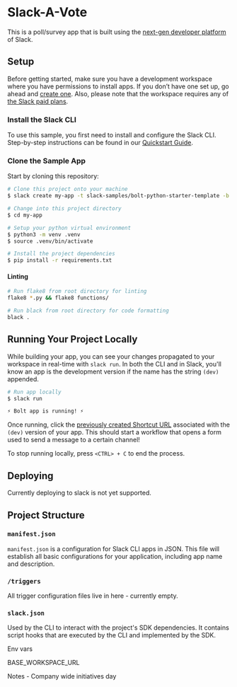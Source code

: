 # Slack-A-Vote

This is a poll/survey app that is built using the [next-gen developer platform](https://api.slack.com/future/intro) of Slack.


## Setup

Before getting started, make sure you have a development workspace where you
have permissions to install apps. If you don’t have one set up, go ahead and
[create one](https://slack.com/create). Also, please note that the workspace
requires any of [the Slack paid plans](https://slack.com/pricing).

### Install the Slack CLI

To use this sample, you first need to install and configure the Slack CLI.
Step-by-step instructions can be found in our
[Quickstart Guide](https://api.slack.com/future/quickstart).

### Clone the Sample App

Start by cloning this repository:

```zsh
# Clone this project onto your machine
$ slack create my-app -t slack-samples/bolt-python-starter-template -b future

# Change into this project directory
$ cd my-app

# Setup your python virtual environment
$ python3 -m venv .venv
$ source .venv/bin/activate

# Install the project dependencies
$ pip install -r requirements.txt
```

#### Linting

```zsh
# Run flake8 from root directory for linting
flake8 *.py && flake8 functions/

# Run black from root directory for code formatting
black .
```


## Running Your Project Locally

While building your app, you can see your changes propagated to your workspace
in real-time with `slack run`. In both the CLI and in Slack, you'll know an app
is the development version if the name has the string `(dev)` appended.

```zsh
# Run app locally
$ slack run

⚡️ Bolt app is running! ⚡️
```

Once running, click the
[previously created Shortcut URL](#create-a-link-trigger) associated with the
`(dev)` version of your app. This should start a workflow that opens a form used
to send a message to a certain channel!

To stop running locally, press `<CTRL> + C` to end the process.

## Deploying
Currently deploying to slack is not yet supported.

## Project Structure

### `manifest.json`

`manifest.json` is a configuration for Slack CLI apps in JSON. This file will
establish all basic configurations for your application, including app name
and description.

### `/triggers`

All trigger configuration files live in here - currently empty.

### `slack.json`

Used by the CLI to interact with the project's SDK dependencies. It contains
script hooks that are executed by the CLI and implemented by the SDK.


Env vars


BASE_WORKSPACE_URL

Notes - Company wide initiatives day